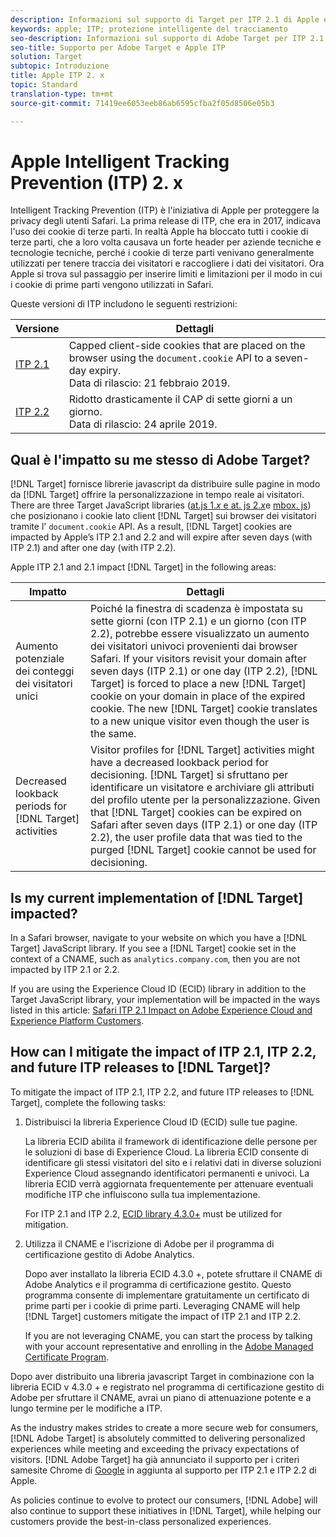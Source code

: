 ```yaml
---
description: Informazioni sul supporto di Target per ITP 2.1 di Apple e ITP 2.2 tramite la libreria Experience Cloud ID (ECID) 4.3.
keywords: apple; ITP; protezione intelligente del tracciamento
seo-description: Informazioni sul supporto di Adobe Target per ITP 2.1 di Apple e ITP 2.2 tramite la libreria Experience Cloud ID (ECID) 4.3.
seo-title: Supporto per Adobe Target e Apple ITP
solution: Target
subtopic: Introduzione
title: Apple ITP 2. x
topic: Standard
translation-type: tm+mt
source-git-commit: 71419ee6053eeb86ab6595cfba2f05d8506e05b3

---
```



# Apple Intelligent Tracking Prevention (ITP) 2. x

Intelligent Tracking Prevention (ITP) è l'iniziativa di Apple per proteggere la privacy degli utenti Safari. La prima release di ITP, che era in 2017, indicava l'uso dei cookie di terze parti. In realtà Apple ha bloccato tutti i cookie di terze parti, che a loro volta causava un forte header per aziende tecniche e tecnologie tecniche, perché i cookie di terze parti venivano generalmente utilizzati per tenere traccia dei visitatori e raccogliere i dati dei visitatori. Ora Apple si trova sul passaggio per inserire limiti e limitazioni per il modo in cui i cookie di prime parti vengono utilizzati in Safari.

Queste versioni di ITP includono le seguenti restrizioni:

| Versione | Dettagli |
| --- | --- |
| [ITP 2.1](https://webkit.org/blog/8613/intelligent-tracking-prevention-2-1/) | Capped client-side cookies that are placed on the browser using the `document.cookie` API to a seven-day expiry.<br>Data di rilascio: 21 febbraio 2019. |
| [ITP 2.2](https://webkit.org/blog/8828/intelligent-tracking-prevention-2-2/) | Ridotto drasticamente il CAP di sette giorni a un giorno.<br>Data di rilascio: 24 aprile 2019. |

## Qual è l'impatto su me stesso di Adobe Target?

[!DNL Target] fornisce librerie javascript da distribuire sulle pagine in modo da [!DNL Target] offrire la personalizzazione in tempo reale ai visitatori. There are three Target JavaScript libraries ([at.js 1.*x* e at. js 2.*x*](/help/c-implementing-target/c-implementing-target-for-client-side-web/c-how-atjs-works/how-atjs-works.md)e [mbox. js](/help/c-implementing-target/c-implementing-target-for-client-side-web/t-mbox-download/mbox-download.md)) che posizionano i cookie lato client [!DNL Target] sui browser dei visitatori tramite l' `document.cookie` API. As a result, [!DNL Target] cookies are impacted by Apple’s ITP 2.1 and 2.2 and will expire after seven days (with ITP 2.1) and after one day (with ITP 2.2).

Apple ITP 2.1 and 2.1 impact [!DNL Target] in the following areas:

| Impatto | Dettagli |
| --- | --- |
| Aumento potenziale dei conteggi dei visitatori unici | Poiché la finestra di scadenza è impostata su sette giorni (con ITP 2.1) e un giorno (con ITP 2.2), potrebbe essere visualizzato un aumento dei visitatori univoci provenienti dai browser Safari. If your visitors revisit your domain after seven days (ITP 2.1) or one day (ITP 2.2), [!DNL Target] is forced to place a new [!DNL Target] cookie on your domain in place of the expired cookie. The new [!DNL Target] cookie translates to a new unique visitor even though the user is the same. |
| Decreased lookback periods for [!DNL Target] activities | Visitor profiles for [!DNL Target] activities might have a decreased lookback period for decisioning. [!DNL Target] si sfruttano per identificare un visitatore e archiviare gli attributi del profilo utente per la personalizzazione. Given that [!DNL Target] cookies can be expired on Safari after seven days (ITP 2.1) or one day (ITP 2.2), the user profile data that was tied to the purged [!DNL Target] cookie cannot be used for decisioning. |

## Is my current implementation of [!DNL Target] impacted?

In a Safari browser, navigate to your website on which you have a [!DNL Target] JavaScript library. If you see a [!DNL Target] cookie set in the context of a CNAME, such as `analytics.company.com`, then you are not impacted by ITP 2.1 or 2.2.

If you are using the Experience Cloud ID (ECID) library in addition to the Target JavaScript library, your implementation will be impacted in the ways listed in this article: [Safari ITP 2.1 Impact on Adobe Experience Cloud and Experience Platform Customers](https://medium.com/adobetech/safari-itp-2-1-impact-on-adobe-experience-cloud-customers-9439cecb55ac).

## How can I mitigate the impact of ITP 2.1, ITP 2.2, and future ITP releases to [!DNL Target]?

To mitigate the impact of ITP 2.1, ITP 2.2, and future ITP releases to [!DNL Target], complete the following tasks:

1. Distribuisci la libreria Experience Cloud ID (ECID) sulle tue pagine.

   La libreria ECID abilita il framework di identificazione delle persone per le soluzioni di base di Experience Cloud. La libreria ECID consente di identificare gli stessi visitatori del sito e i relativi dati in diverse soluzioni Experience Cloud assegnando identificatori permanenti e univoci. La libreria ECID verrà aggiornata frequentemente per attenuare eventuali modifiche ITP che influiscono sulla tua implementazione.

   For ITP 2.1 and ITP 2.2, [ECID library 4.3.0+](https://marketing.adobe.com/resources/help/en_US/mcvid/mcvid-release-notes.html) must be utilized for mitigation.

1. Utilizza il CNAME e l'iscrizione di Adobe per il programma di certificazione gestito di Adobe Analytics.

   Dopo aver installato la libreria ECID 4.3.0 +, potete sfruttare il CNAME di Adobe Analytics e il programma di certificazione gestito. Questo programma consente di implementare gratuitamente un certificato di prime parti per i cookie di prime parti. Leveraging CNAME will help [!DNL Target] customers mitigate the impact of ITP 2.1 and ITP 2.2.

   If you are not leveraging CNAME, you can start the process by talking with your account representative and enrolling in the [Adobe Managed Certificate Program](https://marketing.adobe.com/resources/help/en_US/whitepapers/first_party_cookies/adobe_managed_cert_pgm.html).

Dopo aver distribuito una libreria javascript Target in combinazione con la libreria ECID v 4.3.0 + e registrato nel programma di certificazione gestito di Adobe per sfruttare il CNAME, avrai un piano di attenuazione potente e a lungo termine per le modifiche a ITP.

As the industry makes strides to create a more secure web for consumers, [!DNL Adobe Target] is absolutely committed to delivering personalized experiences while meeting and exceeding the privacy expectations of visitors. [!DNL Adobe Target] ha già annunciato il supporto per i criteri samesite Chrome di [Google](/help/c-implementing-target/c-considerations-before-you-implement-target/c-privacy/google-chrome-samesite-cookie-policies.md) in aggiunta al supporto per ITP 2.1 e ITP 2.2 di Apple.

As policies continue to evolve to protect our consumers, [!DNL Adobe] will also continue to support these initiatives in [!DNL Target], while helping our customers provide the best-in-class personalized experiences.
